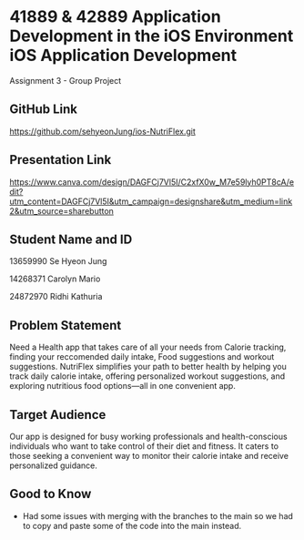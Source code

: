 # 41889 & 42889 Application Development in the iOS Environment iOS Application Development #

Assignment 3 - Group Project

## GitHub Link ##
https://github.com/sehyeonJung/ios-NutriFlex.git

## Presentation Link ##
https://www.canva.com/design/DAGFCj7Vl5I/C2xfX0w_M7e59lyh0PT8cA/edit?utm_content=DAGFCj7Vl5I&utm_campaign=designshare&utm_medium=link2&utm_source=sharebutton

## Student Name and ID ##
13659990 Se Hyeon Jung

14268371 Carolyn Mario

24872970 Ridhi Kathuria

## Problem Statement ##
Need a Health app that takes care of all your needs from Calorie tracking, finding your reccomended daily intake, Food suggestions and workout suggestions. NutriFlex simplifies your path to better health by helping you track daily calorie intake, offering personalized workout suggestions, and exploring nutritious food options—all in one convenient app.

## Target Audience ##

Our app is designed for busy working professionals and health-conscious individuals who want to take control of their diet and fitness. It caters to those seeking a convenient way to monitor their calorie intake and receive personalized guidance.

## Good to Know ##
- Had some issues with merging with the branches to the main so we had to copy and paste some of the code into the main instead.

